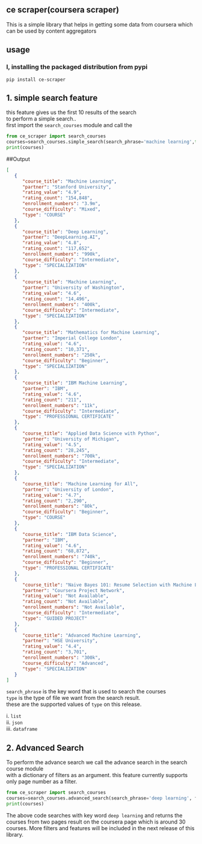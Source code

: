 ## ce scraper(coursera scraper)
This is a simple library that helps in getting some data from coursera
which can be used by content aggregators</br>

## usage
### I, installing the packaged distribution from pypi
   ```
   pip install ce-scraper 
   ```
## 1. simple search feature
   this feature gives us the first 10 results of the search</br>
   to perform a simple search..<br>
   first import the ``search_courses`` module and call the </br>
```python
from ce_scraper import search_courses
courses=search_courses.simple_search(search_phrase='machine learning',type='json')
print(courses)
```
##Output
```json
[
   {
      "course_title": "Machine Learning",
      "partner": "Stanford University",
      "rating_value": "4.9",
      "rating_count": "154,848",
      "enrollment_numbers": "3.9m",
      "course_difficulty": "Mixed",
      "type": "COURSE"
   },
   {
      "course_title": "Deep Learning",
      "partner": "DeepLearning.AI",
      "rating_value": "4.8",
      "rating_count": "117,652",
      "enrollment_numbers": "990k",
      "course_difficulty": "Intermediate",
      "type": "SPECIALIZATION"
   },
   {
      "course_title": "Machine Learning",
      "partner": "University of Washington",
      "rating_value": "4.6",
      "rating_count": "14,496",
      "enrollment_numbers": "400k",
      "course_difficulty": "Intermediate",
      "type": "SPECIALIZATION"
   },
   {
      "course_title": "Mathematics for Machine Learning",
      "partner": "Imperial College London",
      "rating_value": "4.6",
      "rating_count": "10,371",
      "enrollment_numbers": "250k",
      "course_difficulty": "Beginner",
      "type": "SPECIALIZATION"
   },
   {
      "course_title": "IBM Machine Learning",
      "partner": "IBM",
      "rating_value": "4.6",
      "rating_count": "211",
      "enrollment_numbers": "11k",
      "course_difficulty": "Intermediate",
      "type": "PROFESSIONAL CERTIFICATE"
   },
   {
      "course_title": "Applied Data Science with Python",
      "partner": "University of Michigan",
      "rating_value": "4.5",
      "rating_count": "28,245",
      "enrollment_numbers": "700k",
      "course_difficulty": "Intermediate",
      "type": "SPECIALIZATION"
   },
   {
      "course_title": "Machine Learning for All",
      "partner": "University of London",
      "rating_value": "4.7",
      "rating_count": "2,290",
      "enrollment_numbers": "80k",
      "course_difficulty": "Beginner",
      "type": "COURSE"
   },
   {
      "course_title": "IBM Data Science",
      "partner": "IBM",
      "rating_value": "4.6",
      "rating_count": "68,872",
      "enrollment_numbers": "740k",
      "course_difficulty": "Beginner",
      "type": "PROFESSIONAL CERTIFICATE"
   },
   {
      "course_title": "Naive Bayes 101: Resume Selection with Machine Learning",
      "partner": "Coursera Project Network",
      "rating_value": "Not Available",
      "rating_count": "Not Available",
      "enrollment_numbers": "Not Available",
      "course_difficulty": "Intermediate",
      "type": "GUIDED PROJECT"
   },
   {
      "course_title": "Advanced Machine Learning",
      "partner": "HSE University",
      "rating_value": "4.4",
      "rating_count": "3,701",
      "enrollment_numbers": "300k",
      "course_difficulty": "Advanced",
      "type": "SPECIALIZATION"
   }
]
```
`search_phrase` is the key word that is used to search the courses</br>
`type` is the type of file we want from the search result.</br>
these are the supported values of `type` on this release.

 i. `list`</br>
 ii. `json` </br>
 iii. `dataframe`</br>

## 2. Advanced Search
To perform the advance search we call the advance search in the search course module <br>
with a dictionary of filters as an argument.
this feature currently supports only page number as a filter.
```python
from ce_scraper import search_courses
courses=search_courses.advanced_search(search_phrase='deep learning', filters={'pages': 2}, type=list)
print(courses)
```
The above code searches with key word `deep learning` and returns the courses 
from two pages result on the coursera page which is around 30 courses. 
More filters and features will be included in the next release of this library.





